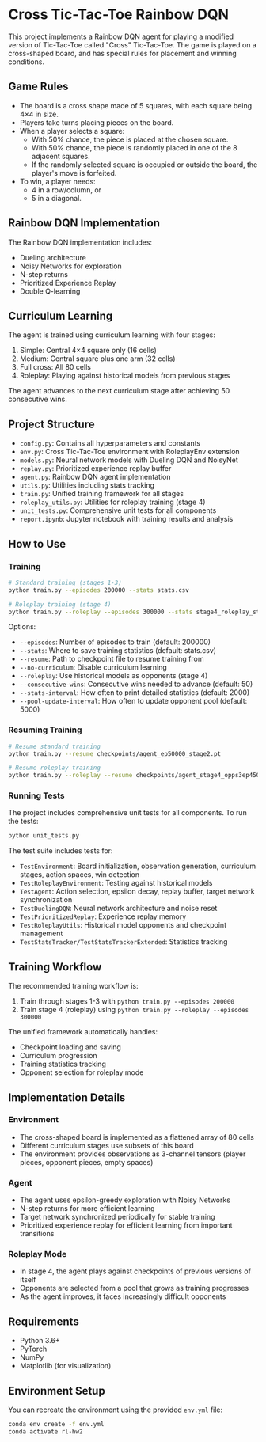 # Cross Tic-Tac-Toe Rainbow DQN

This project implements a Rainbow DQN agent for playing a modified version of Tic-Tac-Toe called "Cross" Tic-Tac-Toe. The game is played on a cross-shaped board, and has special rules for placement and winning conditions.

## Game Rules

- The board is a cross shape made of 5 squares, with each square being 4×4 in size.
- Players take turns placing pieces on the board.
- When a player selects a square:
  - With 50% chance, the piece is placed at the chosen square.
  - With 50% chance, the piece is randomly placed in one of the 8 adjacent squares.
  - If the randomly selected square is occupied or outside the board, the player's move is forfeited.
- To win, a player needs:
  - 4 in a row/column, or
  - 5 in a diagonal.

## Rainbow DQN Implementation

The Rainbow DQN implementation includes:
- Dueling architecture
- Noisy Networks for exploration
- N-step returns
- Prioritized Experience Replay
- Double Q-learning

## Curriculum Learning

The agent is trained using curriculum learning with four stages:
1. Simple: Central 4×4 square only (16 cells)
2. Medium: Central square plus one arm (32 cells)
3. Full cross: All 80 cells
4. Roleplay: Playing against historical models from previous stages

The agent advances to the next curriculum stage after achieving 50 consecutive wins.

## Project Structure

- `config.py`: Contains all hyperparameters and constants
- `env.py`: Cross Tic-Tac-Toe environment with RoleplayEnv extension
- `models.py`: Neural network models with Dueling DQN and NoisyNet
- `replay.py`: Prioritized experience replay buffer
- `agent.py`: Rainbow DQN agent implementation
- `utils.py`: Utilities including stats tracking
- `train.py`: Unified training framework for all stages
- `roleplay_utils.py`: Utilities for roleplay training (stage 4)
- `unit_tests.py`: Comprehensive unit tests for all components
- `report.ipynb`: Jupyter notebook with training results and analysis

## How to Use

### Training

```bash
# Standard training (stages 1-3)
python train.py --episodes 200000 --stats stats.csv

# Roleplay training (stage 4)
python train.py --roleplay --episodes 300000 --stats stage4_roleplay_stats.csv
```

Options:
- `--episodes`: Number of episodes to train (default: 200000)
- `--stats`: Where to save training statistics (default: stats.csv)
- `--resume`: Path to checkpoint file to resume training from
- `--no-curriculum`: Disable curriculum learning
- `--roleplay`: Use historical models as opponents (stage 4)
- `--consecutive-wins`: Consecutive wins needed to advance (default: 50)
- `--stats-interval`: How often to print detailed statistics (default: 2000)
- `--pool-update-interval`: How often to update opponent pool (default: 5000)

### Resuming Training

```bash
# Resume standard training
python train.py --resume checkpoints/agent_ep50000_stage2.pt

# Resume roleplay training
python train.py --roleplay --resume checkpoints/agent_stage4_opps3ep45000.pt
```

### Running Tests

The project includes comprehensive unit tests for all components. To run the tests:

```bash
python unit_tests.py
```

The test suite includes tests for:
- `TestEnvironment`: Board initialization, observation generation, curriculum stages, action spaces, win detection
- `TestRoleplayEnvironment`: Testing against historical models
- `TestAgent`: Action selection, epsilon decay, replay buffer, target network synchronization
- `TestDuelingDQN`: Neural network architecture and noise reset
- `TestPrioritizedReplay`: Experience replay memory
- `TestRoleplayUtils`: Historical model opponents and checkpoint management
- `TestStatsTracker/TestStatsTrackerExtended`: Statistics tracking

## Training Workflow

The recommended training workflow is:
1. Train through stages 1-3 with `python train.py --episodes 200000`
2. Train stage 4 (roleplay) using `python train.py --roleplay --episodes 300000`

The unified framework automatically handles:
- Checkpoint loading and saving
- Curriculum progression
- Training statistics tracking
- Opponent selection for roleplay mode

## Implementation Details

### Environment
- The cross-shaped board is implemented as a flattened array of 80 cells
- Different curriculum stages use subsets of this board
- The environment provides observations as 3-channel tensors (player pieces, opponent pieces, empty spaces)

### Agent
- The agent uses epsilon-greedy exploration with Noisy Networks
- N-step returns for more efficient learning
- Target network synchronized periodically for stable training
- Prioritized experience replay for efficient learning from important transitions

### Roleplay Mode
- In stage 4, the agent plays against checkpoints of previous versions of itself
- Opponents are selected from a pool that grows as training progresses
- As the agent improves, it faces increasingly difficult opponents

## Requirements

- Python 3.6+
- PyTorch
- NumPy
- Matplotlib (for visualization)

## Environment Setup

You can recreate the environment using the provided `env.yml` file:

```bash
conda env create -f env.yml
conda activate rl-hw2
``` 
